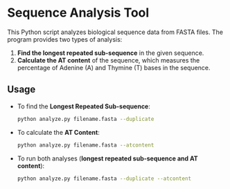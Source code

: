 # Sequence Analysis Tool

This Python script analyzes biological sequence data from FASTA files. The program provides two types of analysis:

1. **Find the longest repeated sub-sequence** in the given sequence.
2. **Calculate the AT content** of the sequence, which measures the percentage of Adenine (A) and Thymine (T) bases in the sequence.

## Usage

- To find the **Longest Repeated Sub-sequence**:
   ```bash
   python analyze.py filename.fasta --duplicate

- To calculate the **AT Content**: 
   ```bash
   python analyze.py filename.fasta --atcontent

- To run both analyses (**longest repeated sub-sequence and AT content**):
     ```bash
    python analyze.py filename.fasta --duplicate --atcontent


